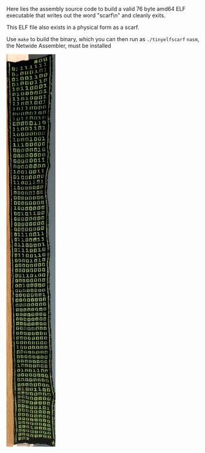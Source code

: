 Here lies the assembly source code to build a valid 76 byte amd64 ELF executable
that writes out the word "scarf\n" and cleanly exits.

This ELF file also exists in a physical form as a scarf.

Use `make` to build the binary, which you can then run as
`./tinyelfscarf` `nasm`, the Netwide Assembler, must be installed

![photo of binary ELF scarf](https://github.com/bx/tinyelfscarf/blob/8eafb64fc84c96c2e10cb795bc549ab8685c3648/scarf.jpg)
